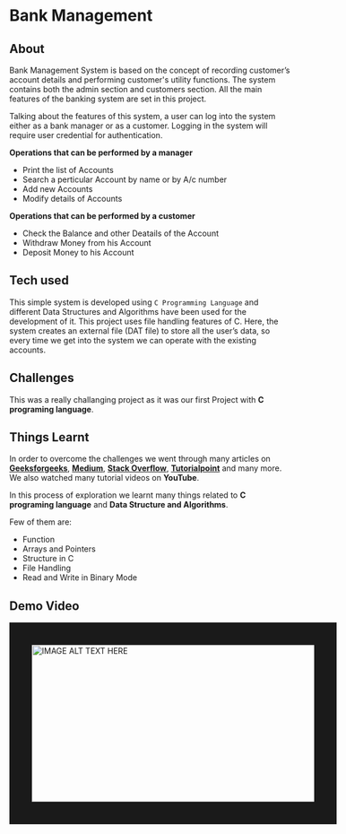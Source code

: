 # Bank Management

## About

Bank Management System is based on the concept of recording customer’s account details and performing customer's utility functions. The system contains both the admin section and customers section. All the main features of the banking system are set in this project.

Talking about the features of this system, a user can log into the system either as a bank manager or as a customer. Logging in the system will require user credential for authentication.

**Operations that can be performed by a manager**
- Print the list of Accounts
- Search a perticular Account by name or by A/c number 
- Add new Accounts
- Modify details of Accounts

**Operations that can be performed by a customer**
- Check the Balance and other Deatails of the Account
- Withdraw Money from his Account
- Deposit Money to his Account


## Tech used

This simple system is developed using `C Programming Language` and different Data Structures and Algorithms have been used for the development of it.
This project uses file handling features of C. Here, the system creates an external file (DAT file) to store all the user’s data, so every time we get into the system we can operate with the existing accounts.

## Challenges

This was a really challanging project as it was our first Project with **C programing language**.


## Things Learnt

In order to overcome the challenges we went through many articles on [**Geeksforgeeks**](https://www.geeksforgeeks.org/), [**Medium**](https://medium.com/search?q=file%20handling%20in%20c), [**Stack Overflow**](https://stackoverflow.com/), [**Tutorialpoint**](https://www.tutorialspoint.com/tutorialslibrary.htm) and many more. We also watched many tutorial videos on **YouTube**. 

In this process of exploration we learnt many things related to **C programing language** and **Data Structure and Algorithms**. 

Few of them are:
- Function
- Arrays and Pointers
- Structure in C
- File Handling
- Read and Write in Binary Mode
 
 
## Demo Video
<a href="https://www.youtube.com/watch?v=EDkSDpmn5nA" target="_blank"><img src="https://www.bbminfo.com/assets/images/screenshot/c/c-hello-world-compile-and-run.jpg" 
alt="IMAGE ALT TEXT HERE" width="540" height="280" border="40" /></a>
